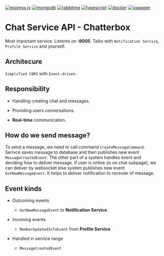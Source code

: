 [![express.js](https://img.shields.io/badge/Express.js-404D59?style=for-the-badge)]()
[![mongodb](hhttps://img.shields.io/badge/MongoDB-4EA94B?style=for-the-badge&logo=mongodb&logoColor=white)]()
[![rabbitmq](https://img.shields.io/badge/rabbitmq-%23FF6600.svg?&style=for-the-badge&logo=rabbitmq&logoColor=white)]()
[![typescript](https://img.shields.io/badge/TypeScript-007ACC?style=for-the-badge&logo=typescript&logoColor=white)]()
[![docker](https://img.shields.io/badge/docker-%230db7ed.svg?style=for-the-badge&logo=docker&logoColor=white)]()
[![swagger](https://img.shields.io/badge/-Swagger-%23Clojure?style=for-the-badge&logo=swagger&logoColor=white)]()

# Chat Service API - Chatterbox

Most important service. Listents on **:8005**. Talks with `Notification Service`, `Profile Service` and yourself.

## Architecure

`Simplified CQRS` with `Event-driven`.

## Responsibility

- Handling creating chat and messages.

- Providing users conversations.

- **Real-time** communication.

## How do we send message?

To send a message, we need to call command `CreateMessageCommand`. Serivce saves message to database and then publishes new event `MessageCreatedEvent`. The other part of a system handles event and deciding how to deliver message. If user is online (is on chat subpage), we can deliver by websocket else system publishes new event `GotNewMessageEvent`. It helps to deliver notification to recevier of message.

## Event kinds

- Outcoming events

  - `GotNewMessageEvent` to **Notification Service**

- Incoming events

  - `MemberUpdatedInfoEvent` from **Profile Service**

- Handled in service range

  - `MessageCreatedEvent`

